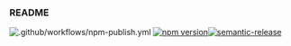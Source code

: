 ### README
![.github/workflows/npm-publish.yml](https://github.com/simple-deck/ui-deployment/workflows/.github/workflows/npm-publish.yml/badge.svg)
[![npm version](https://badge.fury.io/js/%40simple-deck%2Fui-deployment.svg)](https://badge.fury.io/js/%40simple-deck%2Fui-deployment)[![semantic-release](https://img.shields.io/badge/%20%20%F0%9F%93%A6%F0%9F%9A%80-semantic--release-e10079.svg)](https://github.com/semantic-release/semantic-release)
